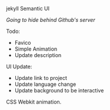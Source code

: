 jekyll
Semantic UI


*Going to hide behind Github's server*

Todo:
- Favico
- Simple Animation
- Update description

UI Update:
- Update link to project
- Update language change
- Update background to be interactive

CSS Webkit animation.